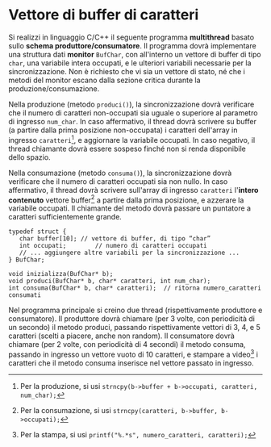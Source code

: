 Vettore di buffer di caratteri
==============================

Si realizzi in linguaggio C/C++ il seguente programma **multithread**
basato sullo **schema produttore/consumatore**. Il programma dovrà
implementare una struttura dati **monitor** `BufChar`, con all'interno
un vettore di buffer di tipo `char`, una variabile intera occupati, e le
ulteriori variabili necessarie per la sincronizzazione. Non è richiesto
che vi sia un vettore di stato, né che i metodi del monitor escano dalla
sezione critica durante la produzione/consumazione.

Nella produzione (metodo `produci()`), la sincronizzazione dovrà
verificare che il numero di caratteri non-occupati sia uguale o
superiore al parametro di ingresso `num_char`. In caso affermativo, il
thread dovrà scrivere su buffer (a partire dalla prima posizione
non-occupata) i caratteri dell'array in ingresso `caratteri`[^1], e
aggiornare la variabile occupati. In caso negativo, il thread chiamante
dovrà essere sospeso finché non si renda disponibile dello spazio.

Nella consumazione (metodo `consuma()`), la sincronizzazione dovrà
verificare che il numero di caratteri occupati sia non nullo. In caso
affermativo, il thread dovrà scrivere sull'array di ingresso `caratteri`
l'**intero contenuto** vettore buffer[^2] a partire dalla prima
posizione, e azzerare la variabile occupati. Il chiamante del metodo
dovrà passare un puntatore a caratteri sufficientemente grande.

    typedef struct {
       char buffer[10]; // vettore di buffer, di tipo “char”
       int occupati;        // numero di caratteri occupati
       // ... aggiungere altre variabili per la sincronizzazione ...
    } BufChar;

    void inizializza(BufChar* b);
    void produci(BufChar* b, char* caratteri, int num_char);
    int consuma(BufChar* b, char* caratteri);  // ritorna numero_caratteri consumati

Nel programma principale si creino due thread (rispettivamente
produttore e consumatore). Il produttore dovrà chiamare (per 3 volte,
con periodicità di un secondo) il metodo produci, passando
rispettivamente vettori di 3, 4, e 5 caratteri (scelti a piacere, anche
non random). Il consumatore dovrà chiamare (per 2 volte, con periodicità
di 4 secondi) il metodo consuma, passando in ingresso un vettore vuoto
di 10 caratteri, e stampare a video[^3] i caratteri che il metodo
consuma inserisce nel vettore passato in ingresso.

[^1]: Per la produzione, si usi
    `strncpy(b->buffer + b->occupati, caratteri, num_char);`

[^2]: Per la consumazione, si usi
    `strncpy(caratteri, b->buffer, b->occupati);`

[^3]: Per la stampa, si usi
    `printf("%.*s", numero_caratteri, caratteri);`
